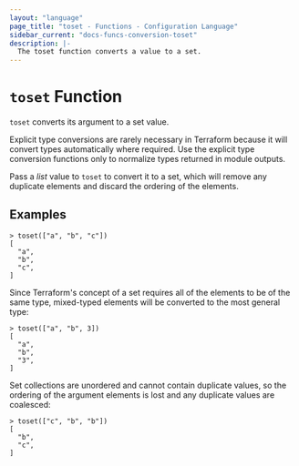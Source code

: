 ```yaml
---
layout: "language"
page_title: "toset - Functions - Configuration Language"
sidebar_current: "docs-funcs-conversion-toset"
description: |-
  The toset function converts a value to a set.
---
```


# `toset` Function

`toset` converts its argument to a set value.

Explicit type conversions are rarely necessary in Terraform because it will
convert types automatically where required. Use the explicit type conversion
functions only to normalize types returned in module outputs.

Pass a _list_ value to `toset` to convert it to a set, which will remove any
duplicate elements and discard the ordering of the elements.

## Examples

```
> toset(["a", "b", "c"])
[
  "a",
  "b",
  "c",
]
```

Since Terraform's concept of a set requires all of the elements to be of the
same type, mixed-typed elements will be converted to the most general type:

```
> toset(["a", "b", 3])
[
  "a",
  "b",
  "3",
]
```

Set collections are unordered and cannot contain duplicate values, so the
ordering of the argument elements is lost and any duplicate values are
coalesced:

```
> toset(["c", "b", "b"])
[
  "b",
  "c",
]
```
